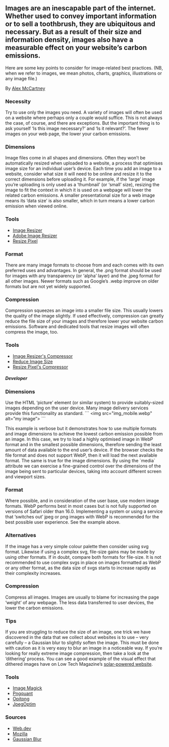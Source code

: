 ## Images are an inescapable part of the internet. Whether used to convey important information or to sell a toothbrush, they are ubiquitous and necessary. But as a result of their size and information density, images also have a measurable effect on your website’s carbon emissions. 
                          
Here are some key points to consider for image-related best practices. (NB, when we refer to images, we mean photos, charts, graphics, illustrations or any image file.)  

By [Alex McCartney](https://alexmccartney.com)
                          
### Necessity 
Try to use only the images you need. A variety of images will often be used on a website where perhaps only a couple would suffice. This is not always the case, of course, and there are exceptions. But the important thing is to ask yourself ‘Is this image necessary?’ and ‘Is it relevant?’. The fewer images on your web page, the lower your carbon emissions. 

### Dimensions 
Image files come in all shapes and dimensions. Often they won’t be automatically resized when uploaded to a website, a process that optimises image size for an individual user’s device. Each time you add an image to a website, consider what size it will need to be online and resize it to the correct dimensions before uploading it. For example, if the ‘large’ image you’re uploading is only used as a ‘thumbnail’ (or ‘small’ size), resizing the image to fit the context in which it is used on a webpage will lower the related carbon emissions. A smaller presentational size for a web image means its ‘data size’ is also smaller, which in turn means a lower carbon emission when viewed online. 

### Tools 
- [Image Resizer](https://imageresizer.com/) 
- [Adobe Image Resizer](https://www.adobe.com/express/feature/image/resize) 
- [Resize Pixel](https://www.resizepixel.com/) 

### Format
There are many image formats to choose from and each comes with its own preferred uses and advantages. In general, the .png format should be used for images with any transparency (or ‘alpha’ layer) and the .jpeg format for all other images. Newer formats such as Google’s .webp improve on older formats but are not yet widely supported. 

### Compression
Compression squeezes an image into a smaller file size. This usually lowers the quality of the image slightly. If used effectively, compression can greatly reduce the file size of your images and therefore lower your website carbon emissions. Software and dedicated tools that resize images will often compress the image, too. 

### Tools
- [Image Resizer's Compressor](https://imageresizer.com/image-compressor) 
- [Reduce Image Size](https://reduceimagesize.net/) 
- [Resize Pixel's Compressor](https://www.resizepixel.com/compress-image)





##### Developer

### Dimensions
Use the HTML ‘picture’ element (or similar system) to provide suitably-sized images depending on the user device. Many image delivery services provide this functionality as standard.
\`\`\`
<picture>
  <source media="(min-width: 80rem)" srcset="img_laptop.jpg">
  <source media="(min-width: 80rem)" srcset="img_laptop.png">
  <source media="(min-width: 80rem)" srcset="img_laptop.webp">
  <source media="(min-width: 30rem)" srcset="img_tablet.jpg">
  <source media="(min-width: 30rem)" srcset="img_tablet.png">
  <source media="(min-width: 30rem)" srcset="img_tablet.webp">
  <source srcset="img_mobile.jpg">
  <source srcset="img_mobile.png">
  <img src="img_mobile.webp" alt=”my image”>
</picture>
\`\`\`

This example is verbose but it demonstrates how to use multiple formats and image dimensions to achieve the lowest carbon emission possible from an image. In this case, we try to load a highly optimised image in WebP format and in the smallest possible dimensions, therefore sending the least amount of data available to the end user’s device. If the browser checks the file format and does not support WebP, then it will load the next available format. The same is true for the image dimensions. By using the \`media\` attribute we can exercise a fine-grained control over the dimensions of the image being sent to particular devices, taking into account different screen and viewport sizes.


### Format
Where possible, and in consideration of the user base, use modern image formats. WebP performs best in most cases but is not fully supported on versions of Safari older than 16.0. Implementing a system or using a service that ‘switches out’ jpeg or png images with WebP is recommended for the best possible user experience. See the example above.

### Alternatives
If the image has a very simple colour palette then consider using svg format. Likewise if using a complex svg, file-size gains may be made by using other formats. If in doubt, compare both formats for file-size. It is not recommended to use complex svgs in place on images formatted as WebP or any other format, as the data size of svgs starts to increase rapidly as their complexity increases.

### Compression
Compress all images. Images are  usually to blame for increasing the page ‘weight’ of any webpage. The less data transferred to user devices, the lower the carbon emissions.

### Tips
If you are struggling to reduce the size of an image, one trick we have discovered in the data that we collect about websites is to use – very carefully – a Gaussian blur to slightly soften the image. This must be done with caution as it is very easy to blur an image in a noticeable way.
If you’re looking for really extreme image compression, then take a look at the ‘dithering’ process. You can see a good example of the visual effect that dithered images have on Low Tech Magazine’s [solar-powered website](https://solar.lowtechmagazine.com/).


### Tools
- [Image Magick](https://imagemagick.org/)
- [Pngquant](https://pngquant.org/)
- [Opitpng](http://optipng.sourceforge.net/)
- [JpegOptim](https://github.com/tjko/jpegoptim)

### Sources
- [Web.dev](https://web.dev/learn/accessibility/images/)
- [Mozilla](https://developer.mozilla.org/en-US/docs/Web/Media/Formats/Image_types)
- [Gaussian Blur](https://en.wikipedia.org/wiki/Gaussian_blur)
